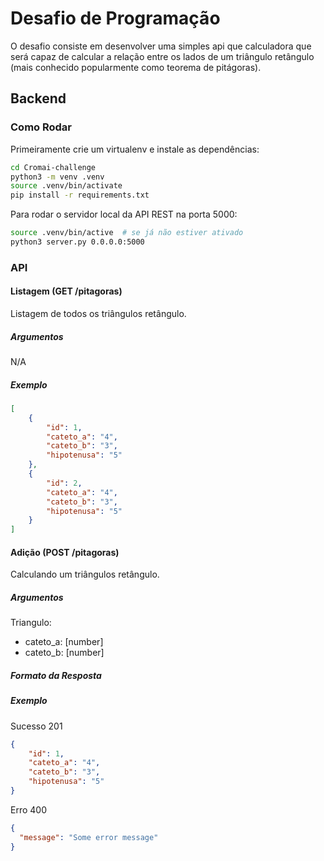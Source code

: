 # Desafio de Programação

O desafio consiste em desenvolver uma simples api que calculadora que será capaz de calcular a relação entre os lados de um triângulo retângulo (mais conhecido popularmente como teorema de pitágoras).

## Backend

### Como Rodar

Primeiramente crie um virtualenv e instale as dependências:

```bash
cd Cromai-challenge
python3 -m venv .venv
source .venv/bin/activate
pip install -r requirements.txt
```

Para rodar o servidor local da API REST na porta 5000:

```bash
source .venv/bin/active  # se já não estiver ativado
python3 server.py 0.0.0.0:5000
```

### API

#### Listagem (GET /pitagoras)

Listagem de todos os triângulos retângulo.

##### Argumentos

N/A

##### Exemplo

```json
[
    {
        "id": 1,
        "cateto_a": "4",
        "cateto_b": "3",
        "hipotenusa": "5"
    },
    {
        "id": 2,
        "cateto_a": "4",
        "cateto_b": "3",
        "hipotenusa": "5"
    }
]
```

#### Adição (POST /pitagoras)

Calculando um triângulos retângulo.

##### Argumentos

Triangulo:

- cateto_a: [number]
- cateto_b: [number]

##### Formato da Resposta

##### Exemplo

Sucesso 201

```json
{
    "id": 1,
    "cateto_a": "4",
    "cateto_b": "3",
    "hipotenusa": "5"
}
```

Erro 400

```json
{
  "message": "Some error message"
}
